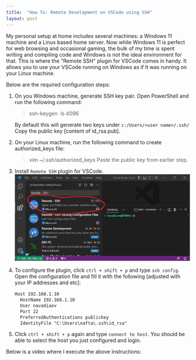 ```yaml
---
title:  "How To: Remote Development on VSCode using SSH"
layout: post
---
```



My personal setup at home includes several machines: a Windows 11 machine and a Linux based home server. Now while Windows 11 is perfect for web browsing and occasional gaming, the bulk of my time is spent writing and compiling code and Windows is not the ideal environment for that. This is where the "Remote SSH" plugin for VSCode comes in handy. It allows you to use your VSCode running on Windows as if It was running on your Linux machine.

Below are the required configuration steps:

1.  On you Windows machine, generate SSH key pair. Open PowerShell and run the following command:
    > ssh-keygen -b 4096
    
    By default this will generate two keys under `c:/Users/<user name>/.ssh/`
    Copy the public key [content of id_rsa.pub].

2.	On your Linux machine, run the following command to create authorized_keys file:
    > vim ~/.ssh/authorized_keys
    Paste the public key from earlier step.
    
3.  Install `Remote SSH` plugin for VSCode.
    ![Remote SSH Plugin](/assets/2022-15-10-how-to-remote-development-on-vscode-using-ssh/remote_ssh_plugin.png)

4.  To configure the plugin, click `ctrl + shift + p` and type `ssh config`.  Open the configuration file and fill it with the following [adjusted with your IP addresses and etc]:
    ```
    Host 192.168.1.10
      HostName 192.168.1.10
      User navadiaev
      Port 22
      PreferredAuthentications publickey
      IdentityFile "C:\Users\nafta\.ssh\id_rsa"
    ```
    
5.  Click `ctrl + shift + p` again and type `connect to host`. 
    You should be able to select the host you just configured and login.
    

Below is a video where I execute the above instructions:


    
